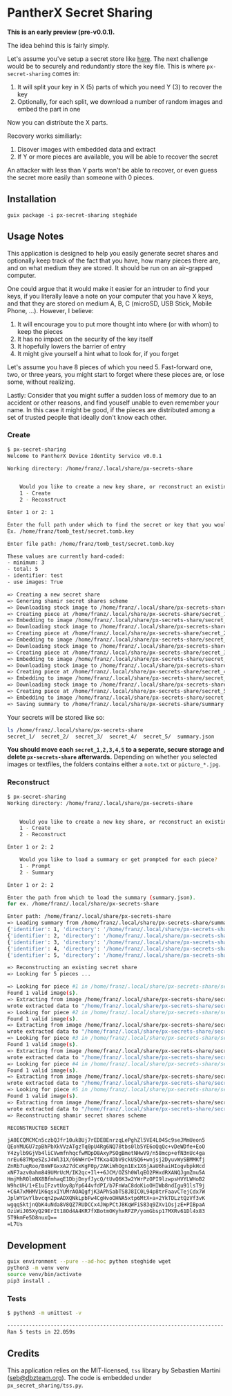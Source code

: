 # PantherX Secret Sharing

**This is an early preview (pre-v0.0.1).**

The idea behind this is fairly simply.

Let's assume you've setup a secret store like [here](https://wiki.pantherx.org/tomb/#usage). The next challenge would be to securely and redundantly store the key file. This is where `px-secret-sharing` comes in:

1. It will split your key in X (5) parts of which you need Y (3) to recover the key
2. Optionally, for each split, we download a number of random images and embed the part in one

Now you can distribute the X parts.

Recovery works similiarly:

1. Disover images with embedded data and extract
2. If Y or more pieces are available, you will be able to recover the secret

An attacker with less than Y parts won't be able to recover, or even guess the secret more easily than someone with 0 pieces.

## Installation

```
guix package -i px-secret-sharing steghide
```

## Usage Notes

This application is designed to help you easily generate secret shares and optionally keep track of the fact that you have, how many pieces there are, and on what medium they are stored. It should be run on an air-grapped computer.

One could argue that it would make it easier for an intruder to find your keys, if you literally leave a note on your computer that you have X keys, and that they are stored on medium A, B, C (microSD, USB Stick, Mobile Phone, ...). However, I believe:

1. It will encourage you to put more thought into where (or with whom) to keep the pieces
2. It has no impact on the security of the key itself
3. It hopefully lowers the barrier of entry
4. It might give yourself a hint what to look for, if you forget

Let's assume you have 8 pieces of which you need 5. Fast-forward one, two, or three years, you might start to forget where these pieces are, or lose some, without realizing.

Lastly: Consider that you might suffer a sudden loss of memory due to an accident or other reasons, and find youself unable to even remember your name. In this case it might be good, if the pieces are distributed among a set of trusted people that ideally don't know each other.

### Create

```bash
$ px-secret-sharing
Welcome to PantherX Device Identity Service v0.0.1

Working directory: /home/franz/.local/share/px-secrets-share


    Would you like to create a new key share, or reconstruct an existing one?
    1 - Create
    2 - Reconstruct

Enter 1 or 2: 1

Enter the full path under which to find the secret or key that you would like to split.
Ex. /home/franz/tomb_test/secret.tomb.key

Enter file path: /home/franz/tomb_test/secret.tomb.key

These values are currently hard-coded:
- minimum: 3
- total: 5
- identifier: test
- use images: True

=> Creating a new secret share
=> Genering shamir secret shares scheme
=> Downloading stock image to /home/franz/.local/share/px-secrets-share/secret_1/picture_0.jpg
=> Creating piece at /home/franz/.local/share/px-secrets-share/secret_1/note.txt
=> Embedding to image /home/franz/.local/share/px-secrets-share/secret_1/picture_0.jpg
=> Downloading stock image to /home/franz/.local/share/px-secrets-share/secret_2/picture_0.jpg
=> Creating piece at /home/franz/.local/share/px-secrets-share/secret_2/note.txt
=> Embedding to image /home/franz/.local/share/px-secrets-share/secret_2/picture_0.jpg
=> Downloading stock image to /home/franz/.local/share/px-secrets-share/secret_3/picture_0.jpg
=> Creating piece at /home/franz/.local/share/px-secrets-share/secret_3/note.txt
=> Embedding to image /home/franz/.local/share/px-secrets-share/secret_3/picture_0.jpg
=> Downloading stock image to /home/franz/.local/share/px-secrets-share/secret_4/picture_0.jpg
=> Creating piece at /home/franz/.local/share/px-secrets-share/secret_4/note.txt
=> Embedding to image /home/franz/.local/share/px-secrets-share/secret_4/picture_0.jpg
=> Downloading stock image to /home/franz/.local/share/px-secrets-share/secret_5/picture_0.jpg
=> Creating piece at /home/franz/.local/share/px-secrets-share/secret_5/note.txt
=> Embedding to image /home/franz/.local/share/px-secrets-share/secret_5/picture_0.jpg
=> Saving summary to /home/franz/.local/share/px-secrets-share/summary.json
```

Your secrets will be stored like so:

```bash
ls /home/franz/.local/share/px-secrets-share
secret_1/  secret_2/  secret_3/  secret_4/  secret_5/  summary.json
```

**You should move each `secret_1,2,3,4,5` to a seperate, secure storage and delete `px-secrets-share` afterwards.** Depending on whether you selected images or textfiles, the folders contains either a `note.txt` or `picture_*.jpg`.

### Reconstruct

```bash
$ px-secret-sharing
Working directory: /home/franz/.local/share/px-secrets-share


    Would you like to create a new key share, or reconstruct an existing one?
    1 - Create
    2 - Reconstruct

Enter 1 or 2: 2

    Would you like to load a summary or get prompted for each piece?
    1 - Prompt
    2 - Summary

Enter 1 or 2: 2

Enter the path from which to load the summary (summary.json).
for ex. /home/franz/.local/share/px-secrets-share

Enter path: /home/franz/.local/share/px-secrets-share
=> Loading summary from /home/franz/.local/share/px-secrets-share/summary.json
{'identifier': 1, 'directory': '/home/franz/.local/share/px-secrets-share/secret_1', 'filename': 'note.txt', 'is_image': True}
{'identifier': 2, 'directory': '/home/franz/.local/share/px-secrets-share/secret_2', 'filename': 'note.txt', 'is_image': True}
{'identifier': 3, 'directory': '/home/franz/.local/share/px-secrets-share/secret_3', 'filename': 'note.txt', 'is_image': True}
{'identifier': 4, 'directory': '/home/franz/.local/share/px-secrets-share/secret_4', 'filename': 'note.txt', 'is_image': True}
{'identifier': 5, 'directory': '/home/franz/.local/share/px-secrets-share/secret_5', 'filename': 'note.txt', 'is_image': True}

=> Reconstructing an existing secret share
=> Looking for 5 pieces ...

=> Looking for piece #1 in /home/franz/.local/share/px-secrets-share/secret_1
Found 1 valid image(s).
=> Extracting from image /home/franz/.local/share/px-secrets-share/secret_1/picture_0.jpg
wrote extracted data to "/home/franz/.local/share/px-secrets-share/secret_1/note.txt".
=> Looking for piece #2 in /home/franz/.local/share/px-secrets-share/secret_2
Found 1 valid image(s).
=> Extracting from image /home/franz/.local/share/px-secrets-share/secret_2/picture_0.jpg
wrote extracted data to "/home/franz/.local/share/px-secrets-share/secret_2/note.txt".
=> Looking for piece #3 in /home/franz/.local/share/px-secrets-share/secret_3
Found 1 valid image(s).
=> Extracting from image /home/franz/.local/share/px-secrets-share/secret_3/picture_0.jpg
wrote extracted data to "/home/franz/.local/share/px-secrets-share/secret_3/note.txt".
=> Looking for piece #4 in /home/franz/.local/share/px-secrets-share/secret_4
Found 1 valid image(s).
=> Extracting from image /home/franz/.local/share/px-secrets-share/secret_4/picture_0.jpg
wrote extracted data to "/home/franz/.local/share/px-secrets-share/secret_4/note.txt".
=> Looking for piece #5 in /home/franz/.local/share/px-secrets-share/secret_5
Found 1 valid image(s).
=> Extracting from image /home/franz/.local/share/px-secrets-share/secret_5/picture_0.jpg
wrote extracted data to "/home/franz/.local/share/px-secrets-share/secret_5/note.txt".
=> Reconstructing shamir secret shares scheme

RECONSTRUCTED SECRET

jA0ECQMCMCn5czbQJfr10ukBUj7rEDEBEnrzqLePghZl5VE4L04Sc9seJMmUeon5
QEoYMUGU7zpBhPbXkVVzATgzTq0pU4Rg6NQ78tbs0lb5YE6oQqQc+vDeWDfe+EoO
Y4zylb9GjVb4liCVwmfnhqcfwMOpD8AxyPSOgBmetNHwV9/n58mcp+efN3nUc4ga
nrEu687MpeSZsJ4Wl31X/66WHrO+TfKxa4DbV9ckUSQ6+wnjsj2DyuvWySBMMKfj
ZnRb7uqRoo/BnWFGxxA27dCxKgF0p/2AKiWhOgn1Ex1X6jAaU6haiHIogvbpkHcd
xNF7azv0ahm849UMrUcM/IK2qc+Il++6JCM/OZSh0WlqEO2PHxdRXANQJgmZmu5A
HmjMhROlmNX8BfmhaqE1DbjDnyfJycQ/tUvQ6K3w2YWrPzOPI9lzwpsHVYLWHoB2
W9hcUH/1+E1uIFzvtUoy8pYp644vfdPI/b7FnWaC8doKioOHIWb8ndIgu91lsT9j
+C6A7xMHMV1K6qsxIYUMrAOAQgfjK3APhSabTS8J8IC0L94p8trFaavCTejCdx7W
JplWYGvYlbvcqn2pwADXQNkLpbFw4CgHvoOHNA5xtp6MtX+a+2YkTDLztQzVf3vK
wgqqSktjnQbK4uNda8V8QZ7RUDCCx4JWpPCtJ8KqWFiS83q9ZXv1OsjzE+PIBpaA
OziWiJ05XyQ29ErIt18Od4A4KR7fXBotmOKyhxRFZP/yomGbsp17MXRv61Dl4x83
5T9kmFe5D8nuxQ==
=L7Us
```

## Development

```bash
guix environment --pure --ad-hoc python steghide wget
python3 -m venv venv
source venv/bin/activate
pip3 install .
```

### Tests

```bash
$ python3 -m unittest -v

----------------------------------------------------------------------
Ran 5 tests in 22.059s
```

## Credits

This application relies on the MIT-licensed, `tss` library by Sebastien Martini (seb@dbzteam.org). The code is embedded under `px_secret_sharing/tss.py`.
